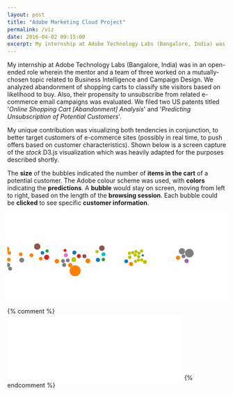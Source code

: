 ```yaml
---
layout: post
title: "Adobe Marketing Cloud Project"
permalink: /viz
date: 2016-04-02 09:15:00
excerpt: My internship at Adobe Technology Labs (Bangalore, India) was in an open-ended role on a topic related to Business Intelligence and Campaign Design. We analyzed abandonment of shopping carts to classify site visitors based on likelihood to buy. Also, their propensity to unsubscribe from related e-commerce email campaigns was evaluated. We filed two US patents at the end of the internship. My unique contribution was visualizing both tendencies in conjunction, to better target customers of e-commerce sites. <i>Read ahead for more information about the visualization.</i><img src="d3-short.gif" width="80%"><br/>
---
```


My internship at Adobe Technology Labs (Bangalore, India) was in an open-ended role wherein the mentor and a team of three worked on a mutually-chosen topic related to Business Intelligence and Campaign Design.
We analyzed abandonment of shopping carts to classify site visitors based on likelihood to buy.
Also, their propensity to unsubscribe from related e-commerce email campaigns was evaluated.
We filed two US patents titled '*Online Shopping Cart [Abandonment] Analysis*' and '*Predicting Unsubscription of Potential Customers*'.

My unique contribution was visualizing both tendencies in conjunction, to better target customers of e-commerce sites (possibly in real time, to push offers based on customer characteristics).
Shown below is a screen capture of the *stock* D3.js visualization which was heavily adapted for the purposes described shortly.

The **size** of the bubbles indicated the number of **items in the cart** of a potential customer.
The Adobe colour scheme was used, with **colors** indicating the **predictions**.
A **bubble** would stay on screen, moving from left to right, based on the length of the **browsing session**.
Each bubble could be **clicked** to see specific **customer information**.

![screen capture of D3 visualization](/d3-short.gif)

{% comment %}
<br/><iframe src="//giphy.com/embed/l2SpRVqjf1Yx1FI8U" width="80%" frameBorder="0" class="giphy-embed" allowFullScreen></iframe>
{% endcomment %}